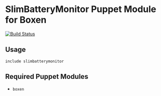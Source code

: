 # SlimBatteryMonitor Puppet Module for Boxen

[![Build Status](https://travis-ci.org/bd808/puppet-slimbatterymonitor.png?branch=master)](https://travis-ci.org/bd808/puppet-slimbatterymonitor)

## Usage

```puppet
include slimbatterymonitor
```

## Required Puppet Modules

* `boxen`
